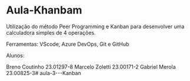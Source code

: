 # Aula-Khanbam

Utilização do método Peer Programming e Kanban para desenvolver uma calculadora simples de 4 operações.

Ferramentas: VScode, Azure DevOps, Git e GitHub

Alunos:

Breno Coutinho 23.01297-8
Marcelo Zoletti 23.00171-2
Gabriel Merola 23.00825-3#   a u l a - 3 - - - K a n b a n  
 